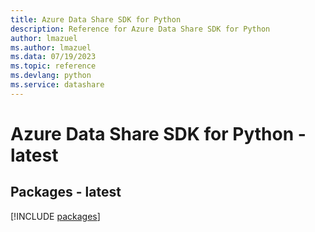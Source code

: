 ```yaml
---
title: Azure Data Share SDK for Python
description: Reference for Azure Data Share SDK for Python
author: lmazuel
ms.author: lmazuel
ms.data: 07/19/2023
ms.topic: reference
ms.devlang: python
ms.service: datashare
---
```

# Azure Data Share SDK for Python - latest
## Packages - latest
[!INCLUDE [packages](data-share-index.md)]